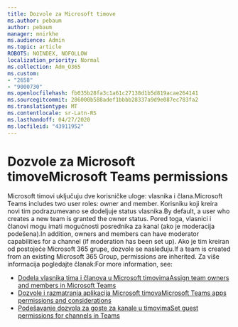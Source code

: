 ```yaml
---
title: Dozvole za Microsoft timove
ms.author: pebaum
author: pebaum
manager: mnirkhe
ms.audience: Admin
ms.topic: article
ROBOTS: NOINDEX, NOFOLLOW
localization_priority: Normal
ms.collection: Adm_O365
ms.custom:
- "2658"
- "9000730"
ms.openlocfilehash: fb035b28fa3c1a61c27138d1b5d819acae264141
ms.sourcegitcommit: 286000b588adef1bbbb28337a9d9e087ec783fa2
ms.translationtype: MT
ms.contentlocale: sr-Latn-RS
ms.lasthandoff: 04/27/2020
ms.locfileid: "43911952"
---
```

# <a name="microsoft-teams-permissions"></a><span data-ttu-id="92d74-102">Dozvole za Microsoft timove</span><span class="sxs-lookup"><span data-stu-id="92d74-102">Microsoft Teams permissions</span></span>

<span data-ttu-id="92d74-103">Microsoft timovi uključuju dve korisničke uloge: vlasnika i člana.</span><span class="sxs-lookup"><span data-stu-id="92d74-103">Microsoft Teams includes two user roles: owner and member.</span></span> <span data-ttu-id="92d74-104">Korisniku koji kreira novi tim podrazumevano se dodeljuje status vlasnika.</span><span class="sxs-lookup"><span data-stu-id="92d74-104">By default, a user who creates a new team is granted the owner status.</span></span> <span data-ttu-id="92d74-105">Pored toga, vlasnici i članovi mogu imati mogućnosti posrednika za kanal (ako je moderacija podešena).</span><span class="sxs-lookup"><span data-stu-id="92d74-105">In addition, owners and members can have moderator capabilities for a channel (if moderation has been set up).</span></span> <span data-ttu-id="92d74-106">Ako je tim kreiran od postojeće Microsoft 365 grupe, dozvole se nasleđuju.</span><span class="sxs-lookup"><span data-stu-id="92d74-106">If a team is created from an existing Microsoft 365 Group, permissions are inherited.</span></span> <span data-ttu-id="92d74-107">Za više informacija pogledajte članak:</span><span class="sxs-lookup"><span data-stu-id="92d74-107">For more information, see:</span></span>

- [<span data-ttu-id="92d74-108">Dodela vlasnika tima i članova u Microsoft timovima</span><span class="sxs-lookup"><span data-stu-id="92d74-108">Assign team owners and members in Microsoft Teams</span></span>](https://docs.microsoft.com/microsoftteams/assign-roles-permissions)
- [<span data-ttu-id="92d74-109">Dozvole i razmatranja aplikacija Microsoft timova</span><span class="sxs-lookup"><span data-stu-id="92d74-109">Microsoft Teams apps permissions and considerations</span></span>](https://docs.microsoft.com/microsoftteams/app-permissions)
- [<span data-ttu-id="92d74-110">Podešavanje dozvola za goste za kanale u timovima</span><span class="sxs-lookup"><span data-stu-id="92d74-110">Set guest permissions for channels in Teams</span></span>](https://support.office.com/article/4756c468-2746-4bfd-a582-736d55fcc169)
